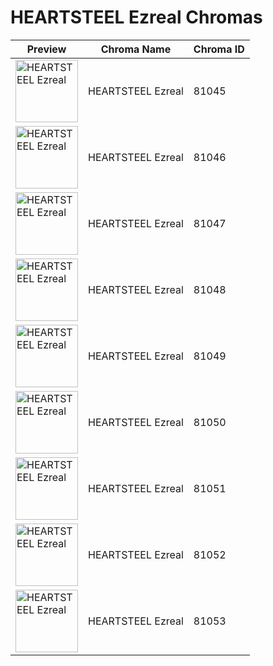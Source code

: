 # HEARTSTEEL Ezreal Chromas

| Preview | Chroma Name | Chroma ID |
|---|---|---|
| <img src='https://raw.communitydragon.org/latest/plugins/rcp-be-lol-game-data/global/default/v1/champion-chroma-images/81/81045.png' alt='HEARTSTEEL Ezreal' width='100'> | HEARTSTEEL Ezreal | 81045 |
| <img src='https://raw.communitydragon.org/latest/plugins/rcp-be-lol-game-data/global/default/v1/champion-chroma-images/81/81046.png' alt='HEARTSTEEL Ezreal' width='100'> | HEARTSTEEL Ezreal | 81046 |
| <img src='https://raw.communitydragon.org/latest/plugins/rcp-be-lol-game-data/global/default/v1/champion-chroma-images/81/81047.png' alt='HEARTSTEEL Ezreal' width='100'> | HEARTSTEEL Ezreal | 81047 |
| <img src='https://raw.communitydragon.org/latest/plugins/rcp-be-lol-game-data/global/default/v1/champion-chroma-images/81/81048.png' alt='HEARTSTEEL Ezreal' width='100'> | HEARTSTEEL Ezreal | 81048 |
| <img src='https://raw.communitydragon.org/latest/plugins/rcp-be-lol-game-data/global/default/v1/champion-chroma-images/81/81049.png' alt='HEARTSTEEL Ezreal' width='100'> | HEARTSTEEL Ezreal | 81049 |
| <img src='https://raw.communitydragon.org/latest/plugins/rcp-be-lol-game-data/global/default/v1/champion-chroma-images/81/81050.png' alt='HEARTSTEEL Ezreal' width='100'> | HEARTSTEEL Ezreal | 81050 |
| <img src='https://raw.communitydragon.org/latest/plugins/rcp-be-lol-game-data/global/default/v1/champion-chroma-images/81/81051.png' alt='HEARTSTEEL Ezreal' width='100'> | HEARTSTEEL Ezreal | 81051 |
| <img src='https://raw.communitydragon.org/latest/plugins/rcp-be-lol-game-data/global/default/v1/champion-chroma-images/81/81052.png' alt='HEARTSTEEL Ezreal' width='100'> | HEARTSTEEL Ezreal | 81052 |
| <img src='https://raw.communitydragon.org/latest/plugins/rcp-be-lol-game-data/global/default/v1/champion-chroma-images/81/81053.png' alt='HEARTSTEEL Ezreal' width='100'> | HEARTSTEEL Ezreal | 81053 |
